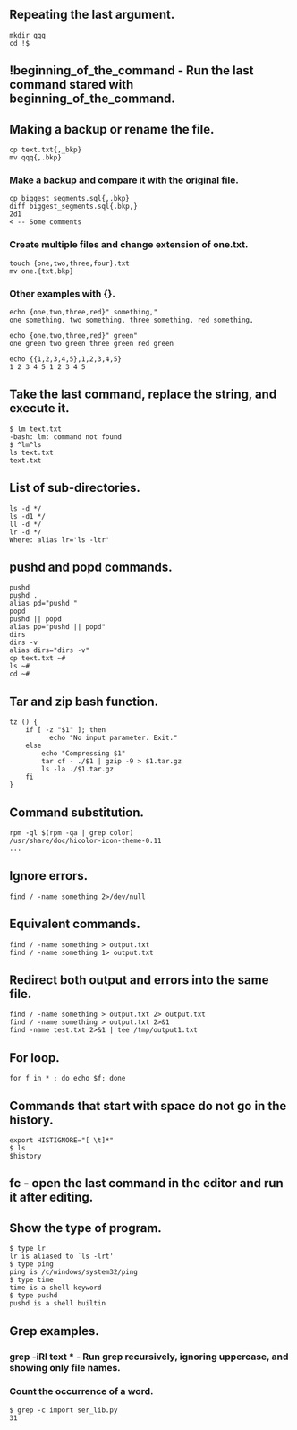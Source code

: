 ## Repeating the last argument.
```
mkdir qqq
cd !$
```
## !beginning_of_the_command - Run the last command stared with beginning_of_the_command.
## Making a backup or rename the file.
```
cp text.txt{,_bkp}
mv qqq{,.bkp}
```
### Make a backup and compare it with the original file.
```
cp biggest_segments.sql{,.bkp}
diff biggest_segments.sql{.bkp,}
2d1
< -- Some comments
```
### Create multiple files and change extension of one.txt.
```
touch {one,two,three,four}.txt
mv one.{txt,bkp}
```
### Other examples with {}.
```
echo {one,two,three,red}" something,"
one something, two something, three something, red something,

echo {one,two,three,red}" green"
one green two green three green red green

echo {{1,2,3,4,5},1,2,3,4,5}
1 2 3 4 5 1 2 3 4 5
```
## Take the last command, replace the string, and execute it.
```
$ lm text.txt
-bash: lm: command not found
$ ^lm^ls
ls text.txt
text.txt
```
## List of sub-directories.
```
ls -d */
ls -d1 */
ll -d */
lr -d */
Where: alias lr='ls -ltr'
```
## pushd and popd commands.
```
pushd
pushd .
alias pd="pushd "
popd
pushd || popd
alias pp="pushd || popd"
dirs
dirs -v
alias dirs="dirs -v"
cp text.txt ~#
ls ~#
cd ~#
```
## Tar and zip bash function.
```
tz () {
    if [ -z "$1" ]; then
          echo "No input parameter. Exit."
    else
        echo "Compressing $1"
        tar cf - ./$1 | gzip -9 > $1.tar.gz
        ls -la ./$1.tar.gz
    fi
}
```
## Command substitution.
```
rpm -ql $(rpm -qa | grep color)
/usr/share/doc/hicolor-icon-theme-0.11
...
```
## Ignore errors.
```
find / -name something 2>/dev/null
```
## Equivalent commands.
```
find / -name something > output.txt
find / -name something 1> output.txt
```
## Redirect both output and errors into the same file.
```
find / -name something > output.txt 2> output.txt
find / -name something > output.txt 2>&1
find -name test.txt 2>&1 | tee /tmp/output1.txt
```
## For loop.
```
for f in * ; do echo $f; done
```
## Commands that start with space do not go in the history.
```
export HISTIGNORE="[ \t]*"
$ ls
$history
```
## fc - open the last command in the editor and run it after editing. 
## Show the type of program.
```
$ type lr
lr is aliased to `ls -lrt'
$ type ping
ping is /c/windows/system32/ping
$ type time
time is a shell keyword
$ type pushd
pushd is a shell builtin
```
## Grep examples.
### grep -iRl text * - Run grep recursively, ignoring uppercase, and showing only file names.
### Count the occurrence of a word.
```
$ grep -c import ser_lib.py
31
``` 


